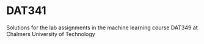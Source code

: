 # DAT341
Solutions for the lab assignments in the machine learning course DAT349 at Chalmers University of Technology
